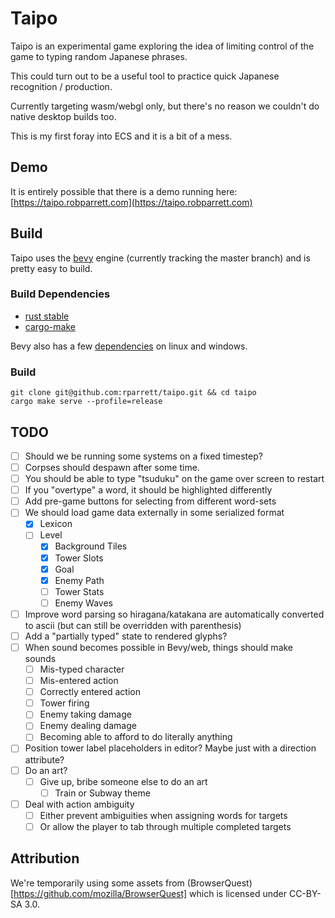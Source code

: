 # Taipo

Taipo is an experimental game exploring the idea of limiting control of the game to typing random Japanese phrases.

This could turn out to be a useful tool to practice quick Japanese recognition / production.

Currently targeting wasm/webgl only, but there's no reason we couldn't do native desktop builds too.

This is my first foray into ECS and it is a bit of a mess.

## Demo

It is entirely possible that there is a demo running here: [https://taipo.robparrett.com](https://taipo.robparrett.com)

## Build

Taipo uses the [bevy](https://bevyengine.org/) engine (currently tracking the master branch) and is pretty easy to build.

### Build Dependencies

- [rust stable](https://www.rust-lang.org/tools/install)
- [cargo-make](https://github.com/sagiegurari/cargo-make#installation)

Bevy also has a few [dependencies](https://bevyengine.org/learn/book/getting-started/setup/) on linux and windows.

### Build

```
git clone git@github.com:rparrett/taipo.git && cd taipo
cargo make serve --profile=release
```

## TODO

- [ ] Should we be running some systems on a fixed timestep?
- [ ] Corpses should despawn after some time.
- [ ] You should be able to type "tsuduku" on the game over screen to restart
- [ ] If you "overtype" a word, it should be highlighted differently
- [ ] Add pre-game buttons for selecting from different word-sets
- [ ] We should load game data externally in some serialized format
  - [X] Lexicon
  - [ ] Level
    - [X] Background Tiles
    - [X] Tower Slots
    - [X] Goal
    - [X] Enemy Path
    - [ ] Tower Stats
    - [ ] Enemy Waves
- [ ] Improve word parsing so hiragana/katakana are automatically converted to ascii (but can still be overridden with parenthesis)
- [ ] Add a "partially typed" state to rendered glyphs?
- [ ] When sound becomes possible in Bevy/web, things should make sounds
  - [ ] Mis-typed character
  - [ ] Mis-entered action
  - [ ] Correctly entered action
  - [ ] Tower firing
  - [ ] Enemy taking damage
  - [ ] Enemy dealing damage
  - [ ] Becoming able to afford to do literally anything
- [ ] Position tower label placeholders in editor? Maybe just with a direction attribute?
- [ ] Do an art?
  - [ ] Give up, bribe someone else to do an art
    - [ ] Train or Subway theme
- [ ] Deal with action ambiguity
  - [ ] Either prevent ambiguities when assigning words for targets
  - [ ] Or allow the player to tab through multiple completed targets

## Attribution

We're temporarily using some assets from (BrowserQuest)[https://github.com/mozilla/BrowserQuest] which is licensed under CC-BY-SA 3.0.
